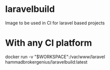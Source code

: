 # laravelbuild
Image to be used in CI for laravel based projects

# With any CI platform 
docker run -v "$WORKSPACE":/var/www/laravel hammadbrokergenius/laravelbuild:latest
